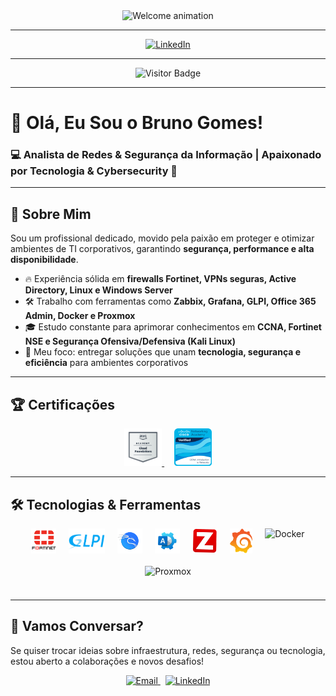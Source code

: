 <div align="center">
  <img
    height="150"
    src="https://media.giphy.com/media/M9gbBd9nbDrOTu1Mqx/giphy.gif"
    alt="Welcome animation"
  />
</div>

---

<div align="center">
  <a href="https://www.linkedin.com/in/bruno-gomes-mateus-a4278115b/" target="_blank">
    <img
      src="https://img.shields.io/static/v1?message=LinkedIn&logo=linkedin&color=0077B5&logoColor=white&style=for-the-badge"
      height="28"
      alt="LinkedIn"
    />
  </a>
</div>

---

<div align="center">
  <img src="https://visitor-badge.laobi.icu/badge?page_id=bruno.gomes" alt="Visitor Badge" />
</div>

---

# 👋 Olá, Eu Sou o Bruno Gomes!

### 💻 Analista de Redes & Segurança da Informação | Apaixonado por Tecnologia & Cybersecurity 🔐

---

## 🚀 Sobre Mim

Sou um profissional dedicado, movido pela paixão em proteger e otimizar ambientes de TI corporativos, garantindo **segurança, performance e alta disponibilidade**.

- 🔥 Experiência sólida em **firewalls Fortinet, VPNs seguras, Active Directory, Linux e Windows Server**  
- 🛠️ Trabalho com ferramentas como **Zabbix, Grafana, GLPI, Office 365 Admin, Docker e Proxmox**  
- 🎓 Estudo constante para aprimorar conhecimentos em **CCNA, Fortinet NSE e Segurança Ofensiva/Defensiva (Kali Linux)**  
- 🎯 Meu foco: entregar soluções que unam **tecnologia, segurança e eficiência** para ambientes corporativos

---

## 🏆 Certificações

<p align="center">
  <a href="https://www.credly.com/badges/212b70bf-3ec9-491d-8731-a5b0d87b2bc8/linked_in_profile" target="_blank" rel="noopener">
    <img src="./img/AWS_Foundations.svg" height="60" alt="AWS Foundations Badge" />
  </a>
  &nbsp;&nbsp;&nbsp;
  <a href="#" target="_blank" rel="noopener">
    <img src="./img/Introduction.svg" height="60" alt="CCNA v7 Badge" />
  </a>
</p>

---

## 🛠️ Tecnologias & Ferramentas

<div align="center" style="display:flex; gap:20px; justify-content:center; flex-wrap: wrap;">
  <img src="./img/Fortinet-logo.svg" height="40" alt="Fortinet" />
  <img src="./img/logo_glpi.svg" height="40" alt="GLPI" />
  <img src="./img/logo_kali.svg" height="40" alt="Kali Linux" />
  <img src="./img/logo_office.svg" height="40" alt="Office 365" />
  <img src="./img/logo_zabbix.svg" height="40" alt="Zabbix" />
  <img src="./img/logo_grafana.svg" height="40" alt="Grafana" />
  <img src="./img/logo_docker.svg" height="40" alt="Docker" />
  <img src="./img/logo_proxmox.svg" height="40" alt="Proxmox" />
</div>

---

## 💬 Vamos Conversar?

Se quiser trocar ideias sobre infraestrutura, redes, segurança ou tecnologia, estou aberto a colaborações e novos desafios!

<div align="center">
  <a href="mailto:seu-email@exemplo.com">
    <img
      src="https://img.shields.io/badge/Email-@seu--email-blue?style=for-the-badge&logo=gmail"
      alt="Email"
      height="28"
    />
  </a>
  &nbsp;
  <a href="https://www.linkedin.com/in/bruno-gomes-mateus-a4278115b/" target="_blank">
    <img
      src="https://img.shields.io/badge/LinkedIn-Bruno%20Gomes-blue?style=for-the-badge&logo=linkedin"
      alt="LinkedIn"
      height="28"
    />
  </a>
</div>
